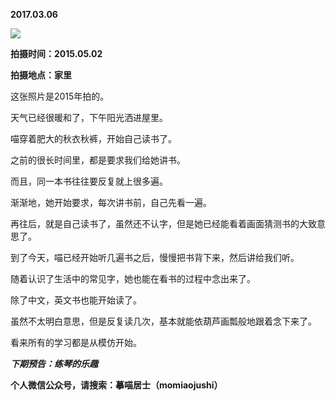 
          
**2017.03.06**

![](http://upload-images.jianshu.io/upload_images/51001-f65eb0323c40bfa2.jpg)


**拍摄时间：2015.05.02**

**拍摄地点：家里**

这张照片是2015年拍的。

天气已经很暖和了，下午阳光洒进屋里。

喵穿着肥大的秋衣秋裤，开始自己读书了。

之前的很长时间里，都是要求我们给她讲书。

而且，同一本书往往要反复就上很多遍。

渐渐地，她开始要求，每次讲书前，自己先看一遍。

再往后，就是自己读书了，虽然还不认字，但是她已经能看着画面猜测书的大致意思了。

到了今天，喵已经开始听几遍书之后，慢慢把书背下来，然后讲给我们听。

随着认识了生活中的常见字，她也能在看书的过程中念出来了。

除了中文，英文书也能开始读了。

虽然不太明白意思，但是反复读几次，基本就能依葫芦画瓢般地跟着念下来了。

看来所有的学习都是从模仿开始。


***下期预告：练琴的乐趣***


**个人微信公众号，请搜索：摹喵居士（momiaojushi）**

        